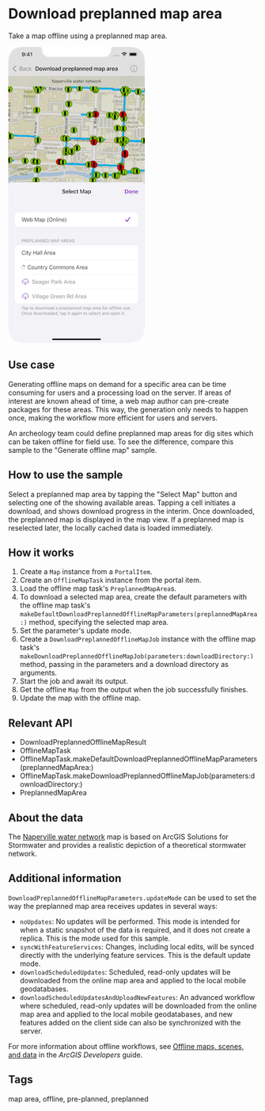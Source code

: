 # Download preplanned map area

Take a map offline using a preplanned map area.

![Screenshot of download preplanned map area sample](download-preplanned-map-area.png)

## Use case

Generating offline maps on demand for a specific area can be time consuming for users and a processing load on the server. If areas of interest are known ahead of time, a web map author can pre-create packages for these areas. This way, the generation only needs to happen once, making the workflow more efficient for users and servers.

An archeology team could define preplanned map areas for dig sites which can be taken offline for field use. To see the difference, compare this sample to the "Generate offline map" sample.

## How to use the sample

Select a preplanned map area by tapping the "Select Map" button and selecting one of the showing available areas. Tapping a cell initiates a download, and shows download progress in the interim. Once downloaded, the preplanned map is displayed in the map view. If a preplanned map is reselected later, the locally cached data is loaded immediately.

## How it works

1. Create a `Map` instance from a `PortalItem`.
2. Create an `OfflineMapTask` instance from the portal item.
3. Load the offline map task's `PreplannedMapArea`s.
4. To download a selected map area, create the default parameters with the offline map task's `makeDefaultDownloadPreplannedOfflineMapParameters(preplannedMapArea:)` method, specifying the selected map area.
5. Set the parameter's update mode.
6. Create a `DownloadPreplannedOfflineMapJob` instance with the offline map task's `makeDownloadPreplannedOfflineMapJob(parameters:downloadDirectory:)` method, passing in the parameters and a download directory as arguments.
7. Start the job and await its output.
8. Get the offline `Map` from the output when the job successfully finishes.
9. Update the map with the offline map.

## Relevant API

* DownloadPreplannedOfflineMapResult
* OfflineMapTask
* OfflineMapTask.makeDefaultDownloadPreplannedOfflineMapParameters(preplannedMapArea:)
* OfflineMapTask.makeDownloadPreplannedOfflineMapJob(parameters:downloadDirectory:)
* PreplannedMapArea

## About the data

The [Naperville water network](https://www.arcgis.com/home/item.html?id=acc027394bc84c2fb04d1ed317aac674) map is based on ArcGIS Solutions for Stormwater and provides a realistic depiction of a theoretical stormwater network.

## Additional information

`DownloadPreplannedOfflineMapParameters.updateMode` can be used to set the way the preplanned map area receives updates in several ways:

* `noUpdates`: No updates will be performed. This mode is intended for when a static snapshot of the data is required, and it does not create a replica. This is the mode used for this sample.
* `syncWithFeatureServices`: Changes, including local edits, will be synced directly with the underlying feature services. This is the default update mode.
* `downloadScheduledUpdates`: Scheduled, read-only updates will be downloaded from the online map area and applied to the local mobile geodatabases.
* `downloadScheduledUpdatesAndUploadNewFeatures`: An advanced workflow where scheduled, read-only updates will be downloaded from the online map area and applied to the local mobile geodatabases, and new features added on the client side can also be synchronized with the server.

For more information about offline workflows, see [Offline maps, scenes, and data](https://developers.arcgis.com/swift/offline-maps-scenes-and-data/) in the *ArcGIS Developers* guide.

## Tags

map area, offline, pre-planned, preplanned
